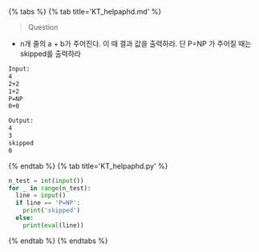 {% tabs %}
{% tab title='KT_helpaphd.md' %}

> Question

* n개 줄의 a + b가 주어진다. 이 때 결과 값을 출력하라. 단 P=NP 가 주어질 때는 skipped를 출력하라

```txt
Input:
4
2+2
1+2
P=NP
0+0

Output:
4
3
skipped
0
```

{% endtab %}
{% tab title='KT_helpaphd.py' %}

```py
n_test = int(input())
for _ in range(n_test):
  line = input()
  if line == 'P=NP':
    print('skipped')
  else:
    print(eval(line))
```

{% endtab %}
{% endtabs %}
